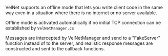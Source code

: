 VelNet supports an offline mode that lets you write client code in the same way even in a situation where there is no internet or no server available. 

Offline mode is activated automatically if no initial TCP connection can be established by `VelNetManager.cs`

Messages are intercepted by VelNetManager and send to a "FakeServer" function instead of to the server, and realistic response messages are constructed and sent to the callback functions.